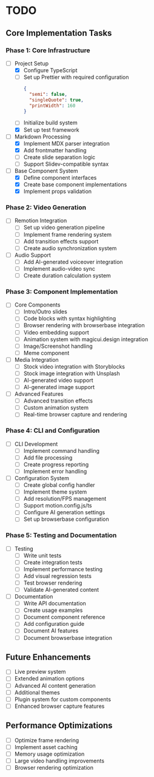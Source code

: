 # TODO

## Core Implementation Tasks

### Phase 1: Core Infrastructure
- [ ] Project Setup
  - [x] Configure TypeScript
  - [ ] Set up Prettier with required configuration
    ```json
    {
      "semi": false,
      "singleQuote": true,
      "printWidth": 160
    }
    ```
  - [ ] Initialize build system
  - [x] Set up test framework

- [ ] Markdown Processing
  - [x] Implement MDX parser integration
  - [x] Add frontmatter handling
  - [ ] Create slide separation logic
  - [ ] Support Slidev-compatible syntax

- [ ] Base Component System
  - [x] Define component interfaces
  - [x] Create base component implementations
  - [x] Implement props validation

### Phase 2: Video Generation
- [ ] Remotion Integration
  - [ ] Set up video generation pipeline
  - [ ] Implement frame rendering system
  - [ ] Add transition effects support
  - [ ] Create audio synchronization system

- [ ] Audio Support
  - [ ] Add AI-generated voiceover integration
  - [ ] Implement audio-video sync
  - [ ] Create duration calculation system

### Phase 3: Component Implementation
- [ ] Core Components
  - [ ] Intro/Outro slides
  - [ ] Code blocks with syntax highlighting
  - [ ] Browser rendering with browserbase integration
  - [ ] Video embedding support
  - [ ] Animation system with magicui.design integration
  - [ ] Image/Screenshot handling
  - [ ] Meme component

- [ ] Media Integration
  - [ ] Stock video integration with Storyblocks
  - [ ] Stock image integration with Unsplash
  - [ ] AI-generated video support
  - [ ] AI-generated image support

- [ ] Advanced Features
  - [ ] Advanced transition effects
  - [ ] Custom animation system
  - [ ] Real-time browser capture and rendering

### Phase 4: CLI and Configuration
- [ ] CLI Development
  - [ ] Implement command handling
  - [ ] Add file processing
  - [ ] Create progress reporting
  - [ ] Implement error handling

- [ ] Configuration System
  - [ ] Create global config handler
  - [ ] Implement theme system
  - [ ] Add resolution/FPS management
  - [ ] Support motion.config.js/ts
  - [ ] Configure AI generation settings
  - [ ] Set up browserbase configuration

### Phase 5: Testing and Documentation
- [ ] Testing
  - [ ] Write unit tests
  - [ ] Create integration tests
  - [ ] Implement performance testing
  - [ ] Add visual regression tests
  - [ ] Test browser rendering
  - [ ] Validate AI-generated content

- [ ] Documentation
  - [ ] Write API documentation
  - [ ] Create usage examples
  - [ ] Document component reference
  - [ ] Add configuration guide
  - [ ] Document AI features
  - [ ] Document browserbase integration

## Future Enhancements
- [ ] Live preview system
- [ ] Extended animation options
- [ ] Advanced AI content generation
- [ ] Additional themes
- [ ] Plugin system for custom components
- [ ] Enhanced browser capture features

## Performance Optimizations
- [ ] Optimize frame rendering
- [ ] Implement asset caching
- [ ] Memory usage optimization
- [ ] Large video handling improvements
- [ ] Browser rendering optimization
